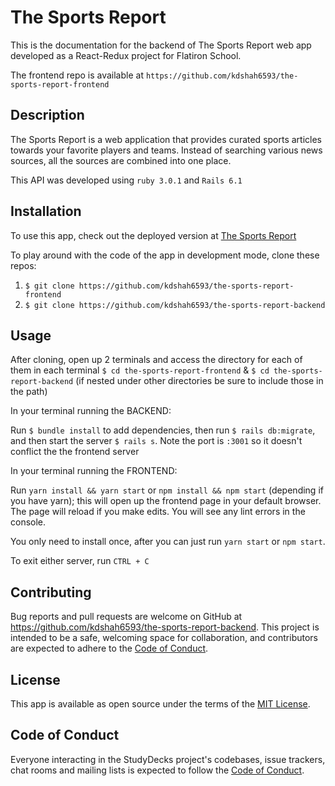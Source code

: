 # The Sports Report
This is the documentation for the backend of The Sports Report web app developed as a React-Redux project for Flatiron School.

The frontend repo is available at `https://github.com/kdshah6593/the-sports-report-frontend`

## Description
The Sports Report is a web application that provides curated sports articles towards your favorite players and teams. Instead of searching various news sources, all the sources are combined into one place.

This API was developed using `ruby 3.0.1` and `Rails 6.1`

## Installation
To use this app, check out the deployed version at [The Sports Report](https://the-sports-report.herokuapp.com/)

To play around with the code of the app in development mode, clone these repos:
1. `$ git clone https://github.com/kdshah6593/the-sports-report-frontend`
2. `$ git clone https://github.com/kdshah6593/the-sports-report-backend`

## Usage
After cloning, open up 2 terminals and access the directory for each of them in each terminal  `$ cd the-sports-report-frontend` & `$ cd the-sports-report-backend` (if nested under other directories be sure to include those in the path)

In your terminal running the BACKEND:

Run `$ bundle install` to add dependencies, then run `$ rails db:migrate`, and then start the server `$ rails s`. Note the port is `:3001` so it doesn't conflict the the frontend server

In your terminal running the FRONTEND:

Run `yarn install && yarn start` or `npm install && npm start` (depending if you have yarn); this will open up the frontend page in your default browser. The page will reload if you make edits. You will see any lint errors in the console.

You only need to install once, after you can just run `yarn start` or `npm start`.

To exit either server, run `CTRL + C` 

## Contributing
Bug reports and pull requests are welcome on GitHub at https://github.com/kdshah6593/the-sports-report-backend. This project is intended to be a safe, welcoming space for collaboration, and contributors are expected to adhere to the [Code of Conduct](https://github.com/kdshah6593/the-sports-report-backend/blob/main/CODE_OF_CONDUCT.md).

## License
This app is available as open source under the terms of the [MIT License](https://opensource.org/licenses/MIT).

## Code of Conduct
Everyone interacting in the StudyDecks project's codebases, issue trackers, chat rooms and mailing lists is expected to follow the [Code of Conduct](https://github.com/kdshah6593/the-sports-report-backend/blob/main/CODE_OF_CONDUCT.md).